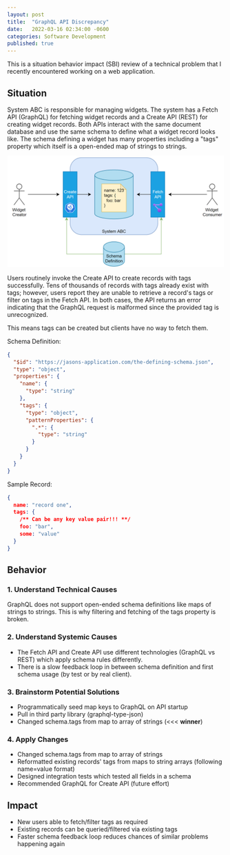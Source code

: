 ```yaml
---
layout: post
title:  "GraphQL API Discrepancy"
date:   2022-03-16 02:34:00 -0600
categories: Software Development
published: true
---
```


This is a situation behavior impact (SBI) review of a technical problem that I recently encountered working on a web application.

## Situation

System ABC is responsible for managing widgets. The system has a Fetch API (GraphQL) for fetching widget records and a Create API (REST) for creating widget records. Both APIs interact with the same document database and use the same schema to define what a widget record looks like. The schema defining a widget has many properties including a "tags" property which itself is a open-ended map of strings to strings.

![System ABC Architectural Diagram](/assets/images/system-abc-diagram.png)

Users routinely invoke the Create API to create records with tags successfully. Tens of thousands of records with tags already exist with tags; however, users report they are unable to retrieve a record's tags or filter on tags in the Fetch API. In both cases, the API returns an error indicating that the GraphQL request is malformed since the provided tag is unrecognized. 

This means tags can be created but clients have no way to fetch them.

Schema Definition:

```json
{
  "$id": "https://jasons-application.com/the-defining-schema.json",
  "type": "object",
  "properties": {
    "name": {
      "type": "string"
    },
    "tags": {
      "type": "object",
      "patternProperties": {
        ".*": {
          "type": "string"
        }
      }
    }
  }
}
```

Sample Record:

```json
{
  name: "record one",
  tags: {
    /** Can be any key value pair!!! **/
    foo: "bar",
    some: "value"
  }
}
```

## Behavior
 
### 1. Understand Technical Causes
 
GraphQL does not support open-ended schema definitions like maps of strings to strings. This is why filtering and fetching of the tags property is broken.
 
### 2. Understand Systemic Causes

- The Fetch API and Create API use different technologies (GraphQL vs REST) which apply schema rules differently.
- There is a slow feedback loop in between schema definition and first schema usage (by test or by real client).

### 3. Brainstorm Potential Solutions

- Programmatically seed map keys to GraphQL on API startup
- Pull in third party library (graphql-type-json)
- Changed schema.tags from map to array of strings (<<< **winner**)

### 4. Apply Changes

- Changed schema.tags from map to array of strings
- Reformatted existing records' tags from maps to string arrays (following name=value format)
- Designed integration tests which tested all fields in a schema
- Recommended GraphQL for Create API (future effort)

## Impact
 
- New users able to fetch/filter tags as required
- Existing records can be queried/filtered via existing tags 
- Faster schema feedback loop reduces chances of similar problems happening again